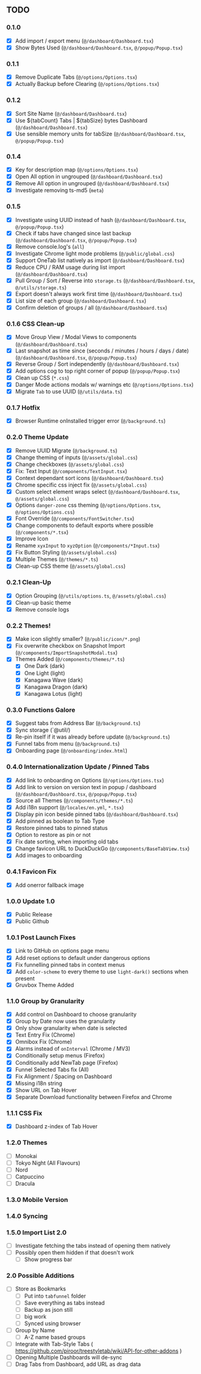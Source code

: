 ## TODO

### 0.1.0
- [x] Add import / export menu (`@/dashboard/Dashboard.tsx`)
- [x] Show Bytes Used (`@/dashboard/Dashboard.tsx`, `@/popup/Popup.tsx`)

### 0.1.1
- [x] Remove Duplicate Tabs (`@/options/Options.tsx`)
- [x] Actually Backup before Clearing (`@/options/Options.tsx`)

### 0.1.2
- [x] Sort Site Name (`@/dashboard/Dashboard.tsx`)
- [x] Use ${tabCount} Tabs | ${tabSize} bytes Dashboard (`@/dashboard/Dashboard.tsx`)
- [x] Use sensible memory units for tabSize (`@/dashboard/Dashboard.tsx`, `@/popup/Popup.tsx`)

### 0.1.4
- [x] Key for description map (`@/options/Options.tsx`)
- [x] Open All option in ungrouped (`@/dashboard/Dashboard.tsx`)
- [x] Remove All option in ungrouped (`@/dashboard/Dashboard.tsx`)
- [x] Investigate removing ts-md5 (`meta`)

### 0.1.5
- [x] Investigate using UUID instead of hash (`@/dashboard/Dashboard.tsx`, `@/popup/Popup.tsx`)
- [x] Check if tabs have changed since last backup (`@/dashboard/Dashboard.tsx`, `@/popup/Popup.tsx`)
- [x] Remove console.log's (`all`)
- [x] Investigate Chrome light mode problems (`@/public/global.css`)
- [x] Support OneTab list natively as import (`@/dashboard/Dashboard.tsx`)
- [x] Reduce CPU / RAM usage during list import (`@/dashboard/Dashboard.tsx`)
- [x] Pull Group / Sort / Reverse into `storage.ts` (`@/dashboard/Dashboard.tsx`, `@/utils/storage.ts`)
- [x] Export doesn't always work first time (`@/dashboard/Dashboard.tsx`)
- [x] List size of each group (`@/dashboard/Dashboard.tsx`)
- [x] Confirm deletion of groups / all (`@/dashboard/Dashboard.tsx`)

### 0.1.6 CSS Clean-up
- [x] Move Group View / Modal Views to components (`@/dashboard/Dashboard.tsx`)
- [x] Last snapshot as time since (seconds / minutes / hours / days / date) (`@/dashboard/Dashboard.tsx`, `@/popup/Popup.tsx`)
- [x] Reverse Group / Sort independently (`@/dashboard/Dashboard.tsx`)
- [x] Add options cog to top right corner of popup (`@/popup/Popup.tsx`)
- [x] Clean up CSS (`*.css`)
- [x] Danger Mode actions modals w/ warnings etc (`@/options/Options.tsx`)
- [x] Migrate `Tab` to use UUID (`@/utils/data.ts`)

### 0.1.7 Hotfix
- [x] Browser Runtime onInstalled trigger error (`@/background.ts`)

### 0.2.0 Theme Update
- [x] Remove UUID Migrate (`@/background.ts`)
- [x] Change theming of inputs (`@/assets/global.css`)
- [x] Change checkboxes (`@/assets/global.css`)
- [x] Fix: Text Input (`@/components/TextInput.tsx`)
- [x] Context dependant sort icons (`@/dashboard/Dashboard.tsx`)
- [x] Chrome specific css inject fix (`@/assets/global.css`)
- [x] Custom select element wraps select (`@/dashboard/Dashboard.tsx`, `@/assets/global.css`)
- [x] Options `danger-zone` css theming (`@/options/Options.tsx`, `@/options/Options.css`)
- [x] Font Override (`@/components/FontSwitcher.tsx`)
- [x] Change components to default exports where possible (`@/components/*.tsx`)
- [x] Improve Icon
- [x] Rename `xyxInput` to `xyzOption` (`@/components/*Input.tsx`)
- [x] Fix Button Styling (`@/assets/global.css`)
- [x] Multiple Themes (`@/themes/*.ts`)
- [x] Clean-up CSS theme (`@/assets/global.css`)

### 0.2.1 Clean-Up
- [x] Option Grouping (`@/utils/options.ts`, `@/assets/global.css`)
- [x] Clean-up basic theme
- [x] Remove console logs

### 0.2.2 Themes!
- [x] Make icon slightly smaller? (`@/public/icon/*.png`)
- [x] Fix overwrite checkbox on Snapshot Import (`@/components/ImportSnapshotModal.tsx`)
- [x] Themes Added (`@/components/themes/*.ts`)
  - [x] One Dark (dark)
  - [x] One Light (light)
  - [x] Kanagawa Wave (dark)
  - [x] Kanagawa Dragon (dark)
  - [x] Kanagawa Lotus (light)

### 0.3.0 Functions Galore
- [x] Suggest tabs from Address Bar (`@/background.ts`)
- [x] Sync storage (`@util/)
- [x] Re-pin itself if it was already before update (`@/background.ts`)
- [x] Funnel tabs from menu (`@/background.ts`)
- [x] Onboarding page (`@/onboarding/index.html`)

### 0.4.0 Internationalization Update / Pinned Tabs
- [x] Add link to onboarding on Options (`@/options/Options.tsx`)
- [x] Add link to version on version text in popup / dashboard (`@/dashboard/Dashboard.tsx`, `@/popup/Popup.tsx`)
- [x] Source all Themes (`@/components/themes/*.ts`)
- [x] Add i18n support (`@/locales/en.yml`, `*.tsx`)
- [x] Display pin icon beside pinned tabs (`@/dashboard/Dashboard.tsx`)
- [x] Add pinned as boolean to Tab Type
- [x] Restore pinned tabs to pinned status
- [x] Option to restore as pin or not
- [x] Fix date sorting, when importing old tabs
- [x] Change favicon URL to DuckDuckGo (`@/components/BaseTabView.tsx`)
- [x] Add images to onboarding

### 0.4.1 Favicon Fix
- [x] Add onerror fallback image

### 1.0.0 Update 1.0
- [x] Public Release
- [x] Public Github

### 1.0.1 Post Launch Fixes
- [x] Link to GitHub on options page menu
- [x] Add reset options to default under dangerous options
- [x] Fix funnelling pinned tabs in context menus
- [x] Add `color-scheme` to every theme to use `light-dark()` sections when present
- [x] Gruvbox Theme Added

### 1.1.0 Group by Granularity
- [x] Add control on Dashboard to choose granularity
- [x] Group by Date now uses the granularity
- [x] Only show granularity when date is selected
- [x] Text Entry Fix (Chrome)
- [x] Omnibox Fix (Chrome)
- [x] Alarms instead of `onInterval` (Chrome / MV3)
- [x] Conditionally setup menus (Firefox)
- [x] Conditionally add NewTab page (Firefox)
- [x] Funnel Selected Tabs fix (All)
- [x] Fix Alignment / Spacing on Dashboard
- [x] Missing i18n string
- [x] Show URL on Tab Hover
- [x] Separate Download functionality between Firefox and Chrome

### 1.1.1 CSS Fix
- [x] Dashboard z-index of Tab Hover

### 1.2.0 Themes
- [ ] Monokai
- [ ] Tokyo Night (All Flavours)
- [ ] Nord
- [ ] Catpuccino
- [ ] Dracula

### 1.3.0 Mobile Version

### 1.4.0 Syncing

### 1.5.0 Import List 2.0
- [ ] Investigate fetching the tabs instead of opening them natively
- [ ] Possibly open them hidden if that doesn't work
  - [ ] Show progress bar

### 2.0 Possible Additions
- [ ] Store as Bookmarks
  - [ ] Put into `tabfunnel` folder
  - [ ] Save everything as tabs instead
  - [ ] Backup as json still
  - [ ] big work
  - [ ] Synced using browser
- [ ] Group by Name
  - [ ] A-Z name based groups
- [ ] Integrate with Tab-Style Tabs ( https://github.com/piroor/treestyletab/wiki/API-for-other-addons )
- [ ] Opening Multiple Dashboards will de-sync
- [ ] Drag Tabs from Dashboard, add URL as drag data
